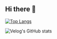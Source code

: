 ## Hi there 👋

[![Top Langs](https://github-readme-stats.vercel.app/api/top-langs/?username=naji2-2)](https://github.com/anuraghazra/github-readme-stats)

![Velog's GitHub stats](https://velog-readme-stats.vercel.app/api?name=naji2-2)


<!--
**naji2-2/naji2-2** is a ✨ _special_ ✨ repository because its `README.md` (this file) appears on your GitHub profile.

Here are some ideas to get you started:

- 🔭 I’m currently working on ...
- 🌱 I’m currently learning ...
- 👯 I’m looking to collaborate on ...
- 🤔 I’m looking for help with ...
- 💬 Ask me about ...
- 📫 How to reach me: ...
- 😄 Pronouns: ...
- ⚡ Fun fact: ...
-->
